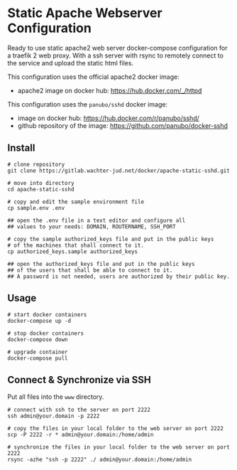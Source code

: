 # Static Apache Webserver Configuration

Ready to use static apache2 web server docker-compose configuration 
for a traefik 2 web proxy. With a ssh server with rsync to remotely 
connect to the service and upload the static html files.

This configuration uses the official apache2 docker image:

* apache2 image on docker hub: https://hub.docker.com/_/httpd

This configuration uses the `panubo/sshd` docker image:

* image on docker hub: https://hub.docker.com/r/panubo/sshd/
* github repository of the image: https://github.com/panubo/docker-sshd


## Install

```
# clone repository
git clone https://gitlab.wachter-jud.net/docker/apache-static-sshd.git

# move into directory
cd apache-static-sshd

# copy and edit the sample environment file
cp sample.env .env

## open the .env file in a text editor and configure all
## values to your needs: DOMAIN, ROUTERNAME, SSH_PORT

# copy the sample authorized_keys file and put in the public keys
# of the machines that shall connect to it.
cp authorized_keys.sample authorized_keys

## open the authorized_keys file and put in the public keys 
## of the users that shall be able to connect to it.
## A password is not needed, users are authorized by their public key.
```


## Usage

```
# start docker containers
docker-compose up -d

# stop docker containers
docker-compose down

# upgrade container
docker-compose pull
```


## Connect & Synchronize via SSH

Put all files into the `www` directory.

```
# connect with ssh to the server on port 2222
ssh admin@your.domain -p 2222

# copy the files in your local folder to the web server on port 2222
scp -P 2222 -r * admin@your.domain:/home/admin

# synchronize the files in your local folder to the web server on port 2222
rsync -azhe "ssh -p 2222" ./ admin@your.domain:/home/admin
```

